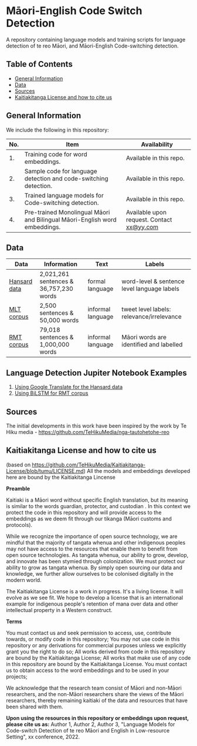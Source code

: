 # Māori-English Code Switch Detection
A repository containing language models and training scripts for language detection of te reo Māori, and Māori-English Code-switching detection. 

## Table of Contents
* [General Information](#general-information)
* [Data](#data)
* [Sources](#sources)
* [Kaitiakitanga License and how to cite us](#kaitiakitanga-license-and-how-to-cite-us)

## General Information
We include the following in this repository:

|No.| Item | Availability |
|---| ------------- | ------------- |
| 1.| Training code for word embeddings.  | Available in this repo.  |
| 2.| Sample code for language detection and code-switching detection. | Available in this repo.  | 
| 3.| Trained language models for Code-switching detection.| Available in this repo.  | 
| 4.| Pre-trained Monolingual Māori and Bilingual Māori-English word embeddings. | Available upon request. Contact xx@yy.com | 

## Data

|Data | Information | Text | Labels | 
|---| ------------- | ------------- |  ------------- |    
|[Hansard data](https://www.parliament.nz/en/pb/hansard-debates/rhr/) | 2,021,261 sentences & 36,757,230 words | formal language | word-level & sentence level language labels |
|[MLT corpus](https://kiwiwords.cms.waikato.ac.nz/corpus/) | 2,500 sentences & 50,000 words | informal language | tweet level labels: relevance/irrelevance |
|[RMT corpus](https://kiwiwords.cms.waikato.ac.nz/rmt_corpus/) | 79,018 sentences & 1,000,000 words | informal language | Māori words are identified and labelled |

## Language Detection Jupiter Notebook Examples

1. [Using Google Translate for the Hansard data](Language-Detection/google_trans_demo.ipynb)
2. [Using BiLSTM for RMT corpus](Language-Detection/RMT_corpus_language_detection.ipynb)




## Sources
The initial developments in this work have been inspired by the work by Te Hiku media - https://github.com/TeHikuMedia/nga-tautohetohe-reo

## Kaitiakitanga License and how to cite us
(based on https://github.com/TeHikuMedia/Kaitiakitanga-License/blob/tumu/LICENSE.md)
All the models and embeddings developed here are bound by the Kaitiakitanga Lincense

**Preamble**

Kaitiaki is a Māori word without specific English translation, but its meaning is similar to the words guardian, protector, and custodian . In this context we protect the code in this repository and will provide access to the embeddings as we deem fit through our tikanga (Māori customs and protocols).

While we recognize the importance of open source technology, we are mindful that the majority of tangata whenua and other indigenous peoples may not have access to the resources that enable them to benefit from open source technologies. As tangata whenua, our ability to grow, develop, and innovate has been stymied through colonization. We must protect our ability to grow as tangata whenua. By simply open sourcing our data and knowledge, we further allow ourselves to be colonised digitally in the modern world.

The Kaitiakitanga License is a work in progress. It's a living license. It will evolve as we see fit. We hope to develop a license that is an international example for indigenous people's retention of mana over data and other intellectual property in a Western construct.

**Terms** 

You must contact us and seek permission to access, use, contribute towards, or modify code in this repository;
You may not use code in this repository or any derivations for commercial purposes unless we explicitly grant you the right to do so;
All works derived from code in this repository are bound by the Kaitiakitanga License;
All works that make use of any code in this repository are bound by the Kaitiakitanga License.
You must contact us to obtain access to the word embeddings and to be used in your projects;

We acknowledge that the research team consist of Māori and non-Māori researchers, and the non-Māori researchers share the views of the Māori researchers, thereby remaining kaitiaki of the data and resources that have been shared with them.

**Upon using the resources in this repository or embeddings upon request, please cite us as:**
Author 1, Author 2, Author 3, "Language Models for Code-switch Detection of te reo Māori and English in Low-resource Setting", xx conference, 2022.

